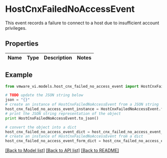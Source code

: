 # HostCnxFailedNoAccessEvent

This event records a failure to connect to a host due to insufficient account privileges. 

## Properties
Name | Type | Description | Notes
------------ | ------------- | ------------- | -------------

## Example

```python
from vmware_vi.models.host_cnx_failed_no_access_event import HostCnxFailedNoAccessEvent

# TODO update the JSON string below
json = "{}"
# create an instance of HostCnxFailedNoAccessEvent from a JSON string
host_cnx_failed_no_access_event_instance = HostCnxFailedNoAccessEvent.from_json(json)
# print the JSON string representation of the object
print HostCnxFailedNoAccessEvent.to_json()

# convert the object into a dict
host_cnx_failed_no_access_event_dict = host_cnx_failed_no_access_event_instance.to_dict()
# create an instance of HostCnxFailedNoAccessEvent from a dict
host_cnx_failed_no_access_event_form_dict = host_cnx_failed_no_access_event.from_dict(host_cnx_failed_no_access_event_dict)
```
[[Back to Model list]](../README.md#documentation-for-models) [[Back to API list]](../README.md#documentation-for-api-endpoints) [[Back to README]](../README.md)


